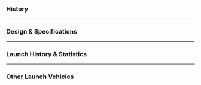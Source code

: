 ### History
---   


### Design & Specifications
------------------------------------------------


### Launch History & Statistics
---   


### Other Launch Vehicles